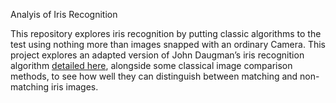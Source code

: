 Analyis of Iris Recognition

This repository explores iris recognition by putting classic algorithms to the test using nothing more than images snapped with an ordinary Camera.
This project explores an adapted version of John Daugman’s iris recognition algorithm [detailed here](https://www.cl.cam.ac.uk/~jgd1000/), alongside some classical image comparison methods, to see how well they can distinguish between matching and non-matching iris images.
